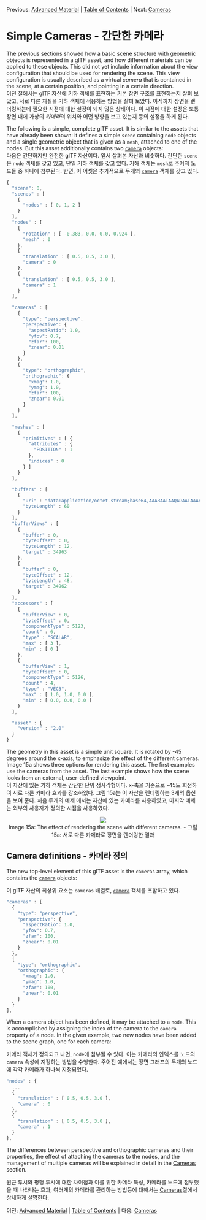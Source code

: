 Previous: [Advanced Material](gltfTutorial_014_AdvancedMaterial.md) | [Table of Contents](README.md) | Next: [Cameras](gltfTutorial_016_Cameras.md)

# Simple Cameras - 간단한 카메라

The previous sections showed how a basic scene structure with geometric objects is represented in a glTF asset, and how different materials can be applied to these objects. This did not yet include information about the view configuration that should be used for rendering the scene. This view configuration is usually described as a virtual *camera* that is contained in the scene, at a certain position, and pointing in a certain direction.   
이전 절에서는 glTF 자산에 기하 객체를 표현하는 기본 장면 구조를 표현하는지 살펴 보았고, 서로 다른 재질을 기하 객체에 적용하는 방법을 살펴 보았다. 아직까지 장면을 렌더링하는데 필요한 시점에 대한 설정이 되지 않은 상태이다. 이 시점에 대한 설정은 보통 장면 내에 가상의 *카메라*의 위치와 어떤 방향을 보고 있는지 등의 설정을 하게 된다.  

The following is a simple, complete glTF asset. It is similar to the assets that have already been shown: it defines a simple `scene` containing `node` objects and a single geometric object that is given as a `mesh`, attached to one of the nodes. But this asset additionally contains two [`camera`](https://www.khronos.org/registry/glTF/specs/2.0/glTF-2.0.html#reference-camera) objects:   
다음은 간단하지만 완전한 glTF 자산이다. 앞서 살펴본 자산과 비슷하다. 간단한 `scene` 은 `node` 객체를 갖고 있고, 단일 기하 객체를 갖고 있다. 기해 객체는 `mesh`로 주어져 노드들 중 하나에 첨부된다. 반면, 이 어셋은 추가적으로 두개의  [`camera`](https://www.khronos.org/registry/glTF/specs/2.0/glTF-2.0.html#reference-camera) 객체를 갖고 있다.


```javascript
{
  "scene": 0,
  "scenes" : [
    {
      "nodes" : [ 0, 1, 2 ]
    }
  ],
  "nodes" : [
    {
      "rotation" : [ -0.383, 0.0, 0.0, 0.924 ],
      "mesh" : 0
    },
    {
      "translation" : [ 0.5, 0.5, 3.0 ],
      "camera" : 0
    },
    {
      "translation" : [ 0.5, 0.5, 3.0 ],
      "camera" : 1
    }
  ],

  "cameras" : [
    {
      "type": "perspective",
      "perspective": {
        "aspectRatio": 1.0,
        "yfov": 0.7,
        "zfar": 100,
        "znear": 0.01
      }
    },
    {
      "type": "orthographic",
      "orthographic": {
        "xmag": 1.0,
        "ymag": 1.0,
        "zfar": 100,
        "znear": 0.01
      }
    }
  ],

  "meshes" : [
    {
      "primitives" : [ {
        "attributes" : {
          "POSITION" : 1
        },
        "indices" : 0
      } ]
    }
  ],

  "buffers" : [
    {
      "uri" : "data:application/octet-stream;base64,AAABAAIAAQADAAIAAAAAAAAAAAAAAAAAAACAPwAAAAAAAAAAAAAAAAAAgD8AAAAAAACAPwAAgD8AAAAA",
      "byteLength" : 60
    }
  ],
  "bufferViews" : [
    {
      "buffer" : 0,
      "byteOffset" : 0,
      "byteLength" : 12,
      "target" : 34963
    },
    {
      "buffer" : 0,
      "byteOffset" : 12,
      "byteLength" : 48,
      "target" : 34962
    }
  ],
  "accessors" : [
    {
      "bufferView" : 0,
      "byteOffset" : 0,
      "componentType" : 5123,
      "count" : 6,
      "type" : "SCALAR",
      "max" : [ 3 ],
      "min" : [ 0 ]
    },
    {
      "bufferView" : 1,
      "byteOffset" : 0,
      "componentType" : 5126,
      "count" : 4,
      "type" : "VEC3",
      "max" : [ 1.0, 1.0, 0.0 ],
      "min" : [ 0.0, 0.0, 0.0 ]
    }
  ],

  "asset" : {
    "version" : "2.0"
  }
}
```

The geometry in this asset is a simple unit square. It is rotated by -45 degrees around the x-axis, to emphasize the effect of the different cameras. Image 15a shows three options for rendering this asset. The first examples use the cameras from the asset. The last example shows how the scene looks from an external, user-defined viewpoint.   
이 자산에 있는 기하 객체는 간단한 단위 정사각형이다. x-축을 기준으로 -45도 회전하여 서로 다른 카메라 효과를 강조하였다. 그림 15a는 이 자산을 렌더링하는 3개의 옵션을 보여 준다. 처음 두개의 예제 에서는 자산에 있는 카메라를 사용하였고, 마지막 예제는 외부의 사용자가 정의한 시점을 사용하였다. 

<p align="center">
<img src="images/cameras.png" /><br>
<a name="cameras-png"></a>Image 15a: The effect of rendering the scene with different cameras. - 그림 15a: 서로 다른 카메라로 장면을 렌더링한 결과
</p>


## Camera definitions - 카메라 정의

The new top-level element of this glTF asset is the `cameras` array, which contains the  [`camera`](https://www.khronos.org/registry/glTF/specs/2.0/glTF-2.0.html#reference-camera) objects:   

이 glTF 자산의 최상위 요소는 `cameras` 배열로, [`camera`](https://www.khronos.org/registry/glTF/specs/2.0/glTF-2.0.html#reference-camera) 객체를 포함하고 있다. 


```javascript
"cameras" : [
  {
    "type": "perspective",
    "perspective": {
      "aspectRatio": 1.0,
      "yfov": 0.7,
      "zfar": 100,
      "znear": 0.01
    }
  },
  {
    "type": "orthographic",
    "orthographic": {
      "xmag": 1.0,
      "ymag": 1.0,
      "zfar": 100,
      "znear": 0.01
    }
  }
],
```

When a camera object has been defined, it may be attached to a `node`. This is accomplished by assigning the index of the camera to the `camera` property of a node. In the given example, two new nodes have been added to the scene graph, one for each camera:   

카메라 객체가 정의되고 나면, `node`에 첨부될 수 있다. 이는 카메라의 인덱스를 노드의 `camera` 속성에 지정하는 방법을 수행한다. 주어진 예에서는 장면 그래프의 두개의 노드에 각각 카메라가 하나씩 지정되었다. 

```javascript
"nodes" : {
  ...
  {
    "translation" : [ 0.5, 0.5, 3.0 ],
    "camera" : 0
  },
  {
    "translation" : [ 0.5, 0.5, 3.0 ],
    "camera" : 1
  }
},
```

The differences between perspective and orthographic cameras and their properties, the effect of attaching the cameras to the nodes, and the management of multiple cameras will be explained in detail in the [Cameras](gltfTutorial_016_Cameras.md) section.

원근 투시와 평행 투시에 대한 차이점과 이를 위한 카메라 특성, 카메라를 노드에 첨부했을 때 나타나는 효과, 여러개의 카메라를 관리하는 방법등에 대해서는 [Cameras](gltfTutorial_016_Cameras.md)절에서 상세하게 설명한다.


이전: [Advanced Material](gltfTutorial_014_AdvancedMaterial.md) | [Table of Contents](README.md) | 다음: [Cameras](gltfTutorial_016_Cameras.md)
